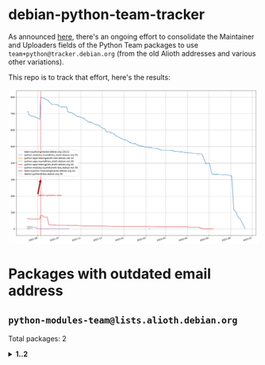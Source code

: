 # debian-python-team-tracker



As announced [here](https://lists.debian.org/debian-python/2021/08/msg00006.html), there's an ongoing effort to consolidate the Maintainer and Uploaders fields of the Python Team packages to use `team+python@tracker.debian.org` (from the old Alioth addresses and various other variations).



This repo is to track that effort, here's the results:



![Python team emails](images/python_team_emails.svg)


# Packages with outdated email address

## `python-modules-team@lists.alioth.debian.org`
Total packages: 2
<details>
<summary><b>1..2</b></summary>


| # | Package | Version |
| --- | --- | --- |
| 1 | [flask-script](https://tracker.debian.org/flask-script) | 2.0.6-2 |
| 2 | [python-suntime](https://tracker.debian.org/python-suntime) | 1.2.5-2 |
</details>
